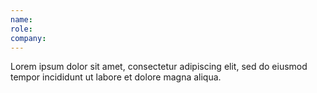 ```yaml
---
name:
role:
company:
---
```

Lorem ipsum dolor sit amet, consectetur adipiscing elit, sed do eiusmod tempor incididunt ut labore et dolore magna aliqua.
